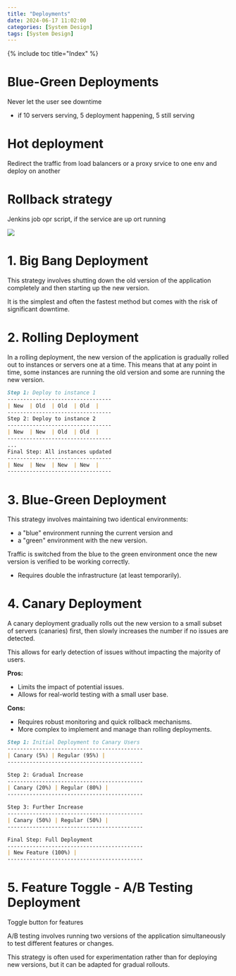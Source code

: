 ```yaml
---
title: "Deployments"
date: 2024-06-17 11:02:00
categories: [System Design]
tags: [System Design]
---
```


{% include toc title="Index" %}

# Blue-Green Deployments

Never let the user see downtime

- if 10 servers serving, 5 deployment happening, 5 still serving

# Hot deployment

Redirect the traffic from load balancers or a proxy srvice to one env and deploy
on another

# Rollback strategy

Jenkins job opr script, if the service are up ort running

![](https://www.youtube.com/watch?v=AWVTKBUnoIg)

# 1. Big Bang Deployment

This strategy involves shutting down the old version of the application
completely and then starting up the new version.

It is the simplest and often the fastest method but comes with the risk of
significant downtime.

# 2. Rolling Deployment

In a rolling deployment, the new version of the application is gradually rolled
out to instances or servers one at a time.
This means that at any point in time, some instances are running the old version
and some are running the new version.

```markdown
Step 1: Deploy to instance 1
---------------------------------
| New  | Old  | Old  | Old  |
---------------------------------
Step 2: Deploy to instance 2
---------------------------------
| New  | New  | Old  | Old  |
---------------------------------
...
Final Step: All instances updated
---------------------------------
| New  | New  | New  | New  |
---------------------------------
``` 

# 3. Blue-Green Deployment

This strategy involves maintaining two identical environments:

- a "blue" environment running the current version and
- a "green" environment with the new version.

Traffic is switched from the blue to the green environment once the new version
is verified to be working correctly.

- Requires double the infrastructure (at least temporarily).

# 4. Canary Deployment

A canary deployment gradually rolls out the new version to a small subset of
servers (canaries) first,
then slowly increases the number if no issues are detected.

This allows for early detection of issues without impacting the majority of
users.

**Pros:**

- Limits the impact of potential issues.
- Allows for real-world testing with a small user base.

**Cons:**

- Requires robust monitoring and quick rollback mechanisms.
- More complex to implement and manage than rolling deployments.

```markdown
Step 1: Initial Deployment to Canary Users
-------------------------------------------
| Canary (5%) | Regular (95%) |
-------------------------------------------

Step 2: Gradual Increase
-------------------------------------------
| Canary (20%) | Regular (80%) |
-------------------------------------------

Step 3: Further Increase
-------------------------------------------
| Canary (50%) | Regular (50%) |
-------------------------------------------

Final Step: Full Deployment
-------------------------------------------
| New Feature (100%) |
-------------------------------------------
```

# 5. Feature Toggle - A/B Testing Deployment

Toggle button for features

A/B testing involves running two versions of the application simultaneously to
test different features or changes.

This strategy is often used for experimentation rather than for deploying new
versions, but it can be adapted for gradual rollouts.
